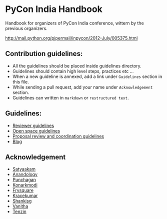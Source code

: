 PyCon India Handbook
====================

Handbook for organizers of PyCon India conference, wittern by the previous organizers.

http://mail.python.org/pipermail/inpycon/2012-July/005375.html

Contribution guidelines:
--------
- All the guidelines should be placed inside guidelines directory.
- Guidelines should contain high level steps, practices etc ...
- When a new guideline is annexed, add a link under `Guidelines` section in this file.
- While sending a pull request, add your name under `Acknowledgement` section.
- Guidelines can written in `markdown` or `restructured text`.

Guidelines:
----------

- [Reviewer guidelines](https://github.com/pythonindia/pyconindia-handbook/blob/master/guidelines/reviewer-guidelines.rst)
- [Open space guidelines](https://github.com/pythonindia/pyconindia-handbook/blob/master/guidelines/openspace-guidelines.rst)
- [Proposal review and coordination guidelines](https://github.com/pythonindia/pyconindia-handbook/blob/master/guidelines/talk-selection-and-coordination.rst)
- [Blog](https://github.com/pythonindia/pyconindia-handbook/blob/master/guidelines/blog.rst)

Acknowledgement
--------------

- [Satyaakam](https://github.com/satyaakam)
- [Anandology](https://github.com/anandology)
- [Punchagan](https://github.com/punchagan)
- [Konarkmodi](https://github.com/konarkmodi)
- [Frysquare](https://github.com/frysquare)
- [Kracekumar](https://kracekumar.com)
- [Shankisg](https://github.com/shankisg)
- [Vanitha](https://github.com/pythonindia/junction/issues/created_by/vanishan)
- [Tenzin](https://github.com/tenkunkyab)